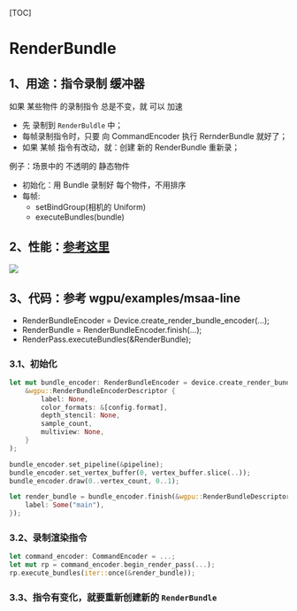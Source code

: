 [TOC]

# RenderBundle

## 1、用途：指令录制 缓冲器

如果 某些物件 的录制指令 总是不变，就 可以 加速

+ 先 录制到 `RenderBuldle` 中；
+ 每帧录制指令时，只要 向 CommandEncoder 执行 RernderBundle 就好了；
+ 如果 某帧 指令有改动，就：创建 新的 RenderBundle 重新录；

例子：场景中的 不透明的 静态物件

+ 初始化：用 Bundle 录制好 每个物件，不用排序
+ 每帧:
	+ setBindGroup(相机的 Uniform)
	+ executeBundles(bundle)

## 2、性能：[参考这里](https://www.dounaite.com/article/6254bfa23351efabace62866.html)

![](/uploads/render_tech/images/m_46b80d116c305036d9977811b032a8dd_r.png)

## 3、代码：参考 wgpu/examples/msaa-line

+ RenderBundleEncoder = Device.create_render_bundle_encoder(...);
+ RenderBundle = RenderBundleEncoder.finish(...);
+ RenderPass.executeBundles(&RenderBundle);

### 3.1、初始化

``` rs
let mut bundle_encoder: RenderBundleEncoder = device.create_render_bundle_encoder(
    &wgpu::RenderBundleEncoderDescriptor {
        label: None,
        color_formats: &[config.format],
        depth_stencil: None,
        sample_count,
        multiview: None,
    }
);

bundle_encoder.set_pipeline(&pipeline);
bundle_encoder.set_vertex_buffer(0, vertex_buffer.slice(..));
bundle_encoder.draw(0..vertex_count, 0..1);

let render_bundle = bundle_encoder.finish(&wgpu::RenderBundleDescriptor {
    label: Some("main"),
});
```

### 3.2、录制渲染指令

``` rs
let command_encoder: CommandEncoder = ...;
let mut rp = command_encoder.begin_render_pass(...);
rp.execute_bundles(iter::once(&render_bundle));
```

### 3.3、指令有变化，就要重新创建新的 `RenderBundle`